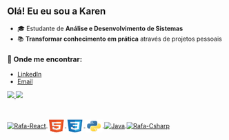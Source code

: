 ## Olá! Eu eu sou a Karen   

- 🎓 Estudante de **Análise e Desenvolvimento de Sistemas**  
- 📚 **Transformar conhecimento em prática** através de projetos pessoais

### 🔗 Onde me encontrar:
- [LinkedIn](https://www.linkedin.com/in/karenleh?utm_source=share&utm_campaign=share_via&utm_content=profile&utm_medium=ios_app)  
- [Email](karenleticia980@gmail.com)  

<div>
  <a href="https://beacons.ai/Karenleh">
  <img height="180em" src="https://github-readme-stats.vercel.app/api?username=Karenleh&show_icons=true&theme=omni&include_all_commits=true&count_private=true"/>
  <img height="180em" src="https://github-readme-stats.vercel.app/api/top-langs/?username=Karenleh&layout+compact&lang_count=16&theme=omni"/>

##
<div style="display: inline_block"><br>
  <img align="center" alt="Rafa-React" height="30" width="40" src="https://cdn.jsdelivr.net/gh/devicons/devicon@latest/icons/gradle/gradle-original.svg">
  <img align="center" alt="Rafa-HTML" height="30" width="40" src="https://raw.githubusercontent.com/devicons/devicon/master/icons/html5/html5-original.svg">
  <img align="center" alt="Rafa-CSS" height="30" width="40" src="https://raw.githubusercontent.com/devicons/devicon/master/icons/css3/css3-original.svg">
  <img align="center" alt="Rafa-Python" height="30" width="40" src="https://raw.githubusercontent.com/devicons/devicon/master/icons/python/python-original.svg">
  <img align="center" alt="Java" height="40" width="40" src="https://cdn.jsdelivr.net/gh/devicons/devicon@latest/icons/java/java-original.svg">
  <img align="center" alt="Rafa-Csharp" height="30" width="40" src="https://cdn.jsdelivr.net/gh/devicons/devicon@latest/icons/sqldeveloper/sqldeveloper-original.svg">
</div>
  
          
          
